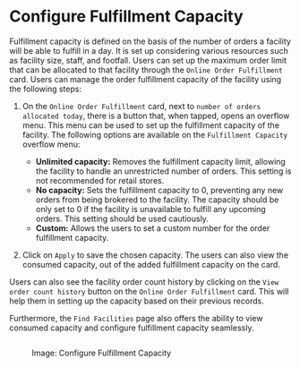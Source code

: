 # Configure Fulfillment Capacity

Fulfillment capacity is defined on the basis of the number of orders a facility will be able to fulfill in a day. It is set up considering various resources such as facility size, staff, and footfall. Users can set up the maximum order limit that can be allocated to that facility through the `Online Order Fulfillment` card. Users can manage the order fulfillment capacity of the facility using the following steps:


1. On the `Online Order Fulfillment` card, next to `number of orders allocated today`, there is a button that, when tapped, opens an overflow menu. This menu can be used to set up the fulfillment capacity of the facility. The following options are available on the `Fulfillment Capacity` overflow menu:

    * **Unlimited capacity:** Removes the fulfillment capacity limit, allowing the facility to handle an   unrestricted number of orders. This setting is not recommended for retail stores.
    * **No capacity:** Sets the fulfillment capacity to 0, preventing any new orders from being brokered to the   facility. The capacity should be only set to 0 if the facility is unavailable to fulfill any upcoming orders. This setting should be used cautiously.
    * **Custom:** Allows the users to set a custom number for the order fulfillment capacity.

2. Click on `Apply` to save the chosen capacity. The users can also view the consumed capacity, out of the added fulfillment capacity on the card. 



Users can also see the facility order count history by clicking on the `View order count history` button on the `Online Order Fulfillment` card. This will help them in setting up the capacity based on their previous records.



Furthermore, the `Find Facilities` page also offers the ability to view consumed capacity and configure fulfillment capacity seamlessly.



<figure><img src="../../.gitbook/assets/Online Order Fulfillment.png" alt=""><figcaption><p>Image: Configure Fulfillment Capacity</p></figcaption></figure>
